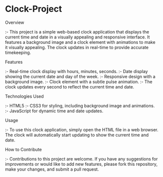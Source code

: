 # Clock-Project


Overview


:- This project is a simple web-based clock application that displays the current time and date in a visually appealing and responsive interface. It features a background image and a clock element with animations to make it visually appealing. The clock updates in real-time to provide accurate timekeeping.

Features


:- Real-time clock display with hours, minutes, seconds.
:- Date display showing the current date and day of the week.
:- Responsive design with a background image.
:- Clock element with a subtle pulse animation.
:- The clock updates every second to reflect the current time and date.


Technologies Used


:- HTML5
:- CSS3 for styling, including background image and animations.
:- JavaScript for dynamic time and date updates.


Usage

:- To use this clock application, simply open the HTML file in a web browser. The clock will automatically start updating to show the current time and date.

How to Contribute

:- Contributions to this project are welcome. If you have any suggestions for improvements or would like to add new features, please fork this repository, make your changes, and submit a pull request.
